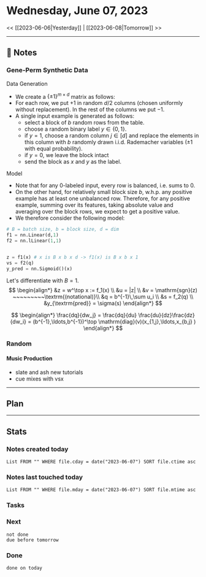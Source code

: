                  


# Wednesday, June 07, 2023

<< [[2023-06-06|Yesterday]] | [[2023-06-08|Tomorrow]] >>

---

## 📝 Notes


### Gene-Perm Synthetic Data
Data Generation
- We create a $\{\pm 1\}^{m \times d}$ matrix as follows:
- For each row, we put $+1$ in random $d/2$ columns (chosen uniformly without replacement). In the rest of the columns we put $-1$. 
- A single input example is generated as follows:
	- select a block of $b$ random rows from the table.
	- choose a random binary label $y \in \{0,1\}$. 
	- if $y=1$, choose a random column $j \in [d]$ and replace the elements in this column with $b$ randomly drawn i.i.d. Rademacher variables ($\pm 1$ with equal probability).
	- if $y=0$, we leave the block intact
	- send the block as $x$ and $y$ as the label.

Model
- Note that for any $0$-labeled input, every row is balanced, i.e. sums to $0$.
- On the other hand, for relatively small block size $b$, w.h.p. any positive example has at least one unbalanced row. Therefore, for any positive example, summing over its features, taking absolute value and averaging over the block rows, we expect to get a positive value. 
- We therefore consider the following model:

```python
# B = batch size, b = block size, d = dim
f1 = nn.Linear(d,1) 
f2 = nn.lLinear(1,1) 


z = f1(x) # x is B x b x d -> f1(x) is B x b x 1
vs = f2(q)
y_pred = nn.Sigmoid()(x)
```

Let's differentiate with $B=1$.
$$
\begin{align*}
&z = w^\top x := f_1(x) \\
&u = |z| \\
&v = \mathrm{sgn}(z) ~~~~~~~~~\textrm{(notational)}\\ 
&q = b^{-1}\,\sum u_i \\
&s = f_2(q) \\
&y_{\textrm{pred}} = \sigma(s)
\end{align*}
$$

$$
\begin{align*}
\frac{dq}{dw_j} = \frac{dq}{du} \frac{du}{dz}\frac{dz}{dw_i} 
= (b^{-1},\ldots,b^{-1})^\top \mathrm{diag}(v)(x_{1,j},\ldots,x_{b,j} )
\end{align*}
$$

### Random
#### Music Production
- slate and ash new tutorials
- cue mixes with vsx

---

## Plan


---
## Stats
### Notes created today
```dataview
List FROM "" WHERE file.cday = date("2023-06-07") SORT file.ctime asc
```

### Notes last touched today
```dataview
List FROM "" WHERE file.mday = date("2023-06-07") SORT file.mtime asc
```



### Tasks

### Next

```tasks
not done 
due before tomorrow
```

### Done

```tasks
done on today
```
